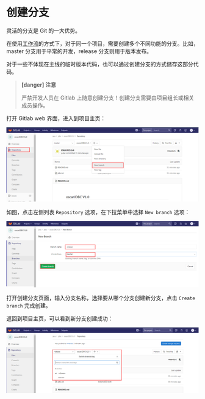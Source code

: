 # 创建分支

灵活的分支是 Git 的一大优势。

在使用[工作流](/workflow/workflow.md)的方式下，对于同一个项目，需要创建多个不同功能的分支。比如，master 分支用于平常的开发，release 分支则用于版本发布。

对于一些不体现在主线的临时版本代码，也可以通过创建分支的方式储存这部分代码。

> **[danger] 注意**
>
> 严禁开发人员在 Gitlab 上随意创建分支！创建分支需要由项目组长或相关成员操作。

打开 Gitlab web 界面，进入到项目主页：

![](/assets/new-branchs.png)

如图，点击左侧列表 `Repository` 选项，在下拉菜单中选择 `New branch` 选项：

![](/assets/create-branch.png)

打开创建分支页面，输入分支名称，选择要从哪个分支创建新分支，点击 `Create branch` 完成创建。

返回到项目主页，可以看到新分支创建成功：

![](/assets/show-branch.png)